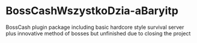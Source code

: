 # BossCashWszystkoDzia-aBaryitp
BossCash plugin package including basic hardcore style survival server plus innovative method of bosses but unfinished due to closing the project
